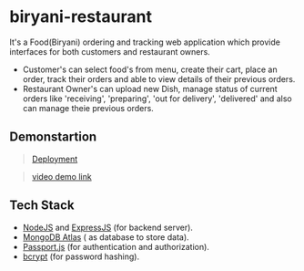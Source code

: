 # biryani-restaurant
It's a Food(Biryani) ordering and tracking web application which provide interfaces for both customers and restaurant owners.

* Customer's can select food's from menu, create their cart, place an order, track their orders and able to view details of their previous orders.
* Restaurant Owner's can upload new Dish, manage status of current orders like 'receiving', 'preparing', 'out for delivery', 'delivered' and also can manage theie previous orders.

## Demonstartion 

> [Deployment]()

> [video demo link]()

## Tech Stack

* [NodeJS](https://nodejs.org/en/) and [ExpressJS](https://expressjs.com/) (for backend server).
* [MongoDB Atlas](https://www.mongodb.com/) ( as database to store data).
* [Passport.js](https://www.passportjs.org/) (for authentication and authorization).
* [bcrypt](https://www.npmjs.com/package/bcrypt) (for password hashing).
